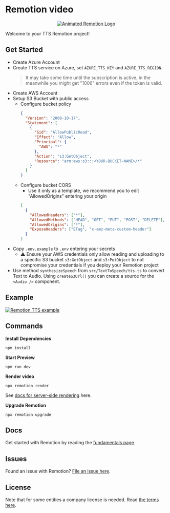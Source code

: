 # Remotion video

<p align="center">
  <a href="https://github.com/remotion-dev/logo">
    <picture>
      <source media="(prefers-color-scheme: dark)" srcset="https://github.com/remotion-dev/logo/raw/main/animated-logo-banner-dark.gif">
      <img alt="Animated Remotion Logo" src="https://github.com/remotion-dev/logo/raw/main/animated-logo-banner-light.gif">
    </picture>
  </a>
</p>

Welcome to your TTS Remotion project!

## Get Started

- Create Azure Account
- Create TTS service on Azure, set `AZURE_TTS_KEY` and `AZURE_TTS_REGION`.
  > It may take some time until the subscription is active, in the meanwhile you might get "1006" errors even if the token is valid.
- Create AWS Account
- Setup S3 Bucket with public access
  - Configure bucket policy
    ```json
    {
      "Version": "2008-10-17",
      "Statement": [
        {
          "Sid": "AllowPublicRead",
          "Effect": "Allow",
          "Principal": {
            "AWS": "*"
          },
          "Action": "s3:GetObject",
          "Resource": "arn:aws:s3:::<YOUR-BUCKET-NAME>/*"
        }
      ]
    }
    ```
  - Configure bucket CORS
    - Use it only as a template, we recommend you to edit "AllowedOrigins" entering your origin
    ```json
    [
      {
        "AllowedHeaders": ["*"],
        "AllowedMethods": ["HEAD", "GET", "PUT", "POST", "DELETE"],
        "AllowedOrigins": ["*"],
        "ExposeHeaders": ["ETag", "x-amz-meta-custom-header"]
      }
    ]
    ```
- Copy `.env.example` to `.env` entering your secrets
  - ⚠️ Ensure your AWS credentials only allow reading and uploading to a specific S3 bucket `s3:GetObject` and `s3:PutObject` to not compromise your credentials if you deploy your Remotion project
- Use method `synthesizeSpeech` from `src/TextToSpeech/tts.ts` to convert Text to Audio. Using `createS3Url()` you can create a source for the `<Audio />` component.

## Example

[![Remotion TTS example](http://img.youtube.com/vi/gbIno38xdhQ/0.jpg)](http://www.youtube.com/watch?v=gbIno38xdhQ "Remotion TTS example")

## Commands

**Install Dependencies**

```console
npm install
```

**Start Preview**

```console
npm run dev
```

**Render video**

```console
npx remotion render
```

See [docs for server-side rendering](https://www.remotion.dev/docs/ssr) here.

**Upgrade Remotion**

```console
npx remotion upgrade
```

## Docs

Get started with Remotion by reading the [fundamentals page](https://www.remotion.dev/docs/the-fundamentals).

## Issues

Found an issue with Remotion? [File an issue here](https://github.com/JonnyBurger/remotion/issues/new).

## License

Note that for some entities a company license is needed. Read [the terms here](https://github.com/JonnyBurger/remotion/blob/main/LICENSE.md).
